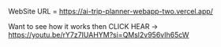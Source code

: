 WebSite URL = https://ai-trip-planner-webapp-two.vercel.app/

Want to see how it works then CLICK HEAR -> https://youtu.be/rY7z7IUAHYM?si=QMsl2v956vIh65cW

